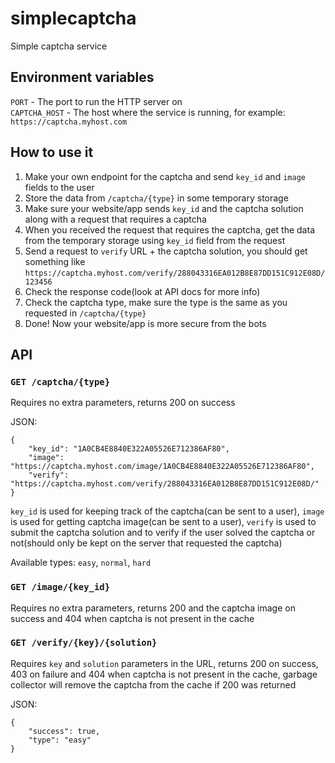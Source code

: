 # simplecaptcha
Simple captcha service

## Environment variables
`PORT` - The port to run the HTTP server on  
`CAPTCHA_HOST` - The host where the service is running, for example: `https://captcha.myhost.com`

## How to use it
1. Make your own endpoint for the captcha and send `key_id` and `image` fields to the user
2. Store the data from `/captcha/{type}` in some temporary storage
3. Make sure your website/app sends `key_id` and the captcha solution along with a request that requires a captcha
4. When you received the request that requires the captcha, get the data from the temporary storage using `key_id` field from the request
5. Send a request to `verify` URL + the captcha solution, you should get something like `https://captcha.myhost.com/verify/288043316EA012B8E87DD151C912E08D/123456`
6. Check the response code(look at API docs for more info)
7. Check the captcha type, make sure the type is the same as you requested in `/captcha/{type}`
8. Done! Now your website/app is more secure from the bots

## API
### `GET /captcha/{type}`
Requires no extra parameters, returns 200 on success

JSON:
```
{
    "key_id": "1A0CB4E8840E322A05526E712386AF80",
    "image": "https://captcha.myhost.com/image/1A0CB4E8840E322A05526E712386AF80",
    "verify": "https://captcha.myhost.com/verify/288043316EA012B8E87DD151C912E08D/"
}
```

`key_id` is used for keeping track of the captcha(can be sent to a user), `image` is used for getting captcha image(can be sent to a user), `verify` is used to submit the captcha solution and to verify if the user solved the captcha or not(should only be kept on the server that requested the captcha)

Available types: `easy`, `normal`, `hard`

### `GET /image/{key_id}`
Requires no extra parameters, returns 200 and the captcha image on success and 404 when captcha is not present in the cache

### `GET /verify/{key}/{solution}`
Requires `key` and `solution` parameters in the URL, returns 200 on success, 403 on failure and 404 when captcha is not present in the cache, garbage collector will remove the captcha from the cache if 200 was returned

JSON:
```
{
    "success": true,
    "type": "easy"
}
```
